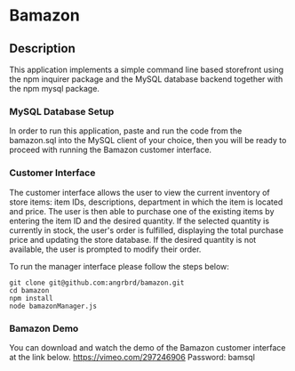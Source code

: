 # Bamazon

## Description
This application implements a simple command line based storefront using the npm inquirer package and the MySQL database backend together with the npm mysql package. 

### MySQL Database Setup
In order to run this application, paste and run the code from the bamazon.sql into the MySQL client of your choice, then you will be ready to proceed with running the Bamazon customer interface.

### Customer Interface
The customer interface allows the user to view the current inventory of store items: item IDs, descriptions, department in which the item is located and price. The user is then able to purchase one of the existing items by entering the item ID and the desired quantity. If the selected quantity is currently in stock, the user's order is fulfilled, displaying the total purchase price and updating the store database. If the desired quantity is not available, the user is prompted to modify their order.

To run the manager interface please follow the steps below:

	git clone git@github.com:angrbrd/bamazon.git
	cd bamazon
	npm install
	node bamazonManager.js

### Bamazon Demo
You can download and watch the demo of the Bamazon customer interface at the link below. 
https://vimeo.com/297246906
Password: bamsql

